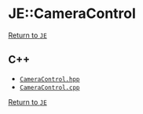 # JE::CameraControl

[Return to `JE`](/docs/je.md)

## C++

- [`CameraControl.hpp`](/src/je/CameraControl.hpp)
- [`CameraControl.cpp`](/src/je/CameraControl.cpp)

[Return to `JE`](/docs/je.md)